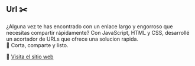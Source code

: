##  **Url ✂️**
 ¿Alguna vez te has encontrado con un enlace largo y engorroso que necesitas compartir rápidamente?
 Con JavaScript, HTML y CSS, desarrollé un acortador de URLs que ofrece una solucion rapida. <br>
📲 Corta, comparte y listo.

🔗 [Visita el sitio web](https://lightyellow-cod-759861.hostingersite.com/)
